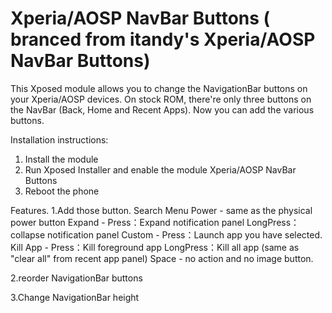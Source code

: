 Xperia/AOSP NavBar Buttons ( branced from itandy's Xperia/AOSP NavBar Buttons)
======================================================================

This Xposed module allows you to change the NavigationBar buttons on your Xperia/AOSP devices. 
On stock ROM, there're only three buttons on the NavBar (Back, Home and Recent Apps). Now you can add the various buttons.

Installation instructions:
1. Install the module
2. Run Xposed Installer and enable the module Xperia/AOSP NavBar Buttons
3. Reboot the phone

Features.
1.Add those button.
   Search
   Menu
   Power - same as the physical power button
   Expand - Press：Expand notification panel
                LongPress：collapse notification panel
   Custom - Press：Launch app you have selected.
   Kill App - Press：Kill foreground app
                 LongPress：Kill all app (same as "clear all" from recent app panel)
   Space - no action and no image button. 
 
 2.reorder NavigationBar buttons

 3.Change NavigationBar height